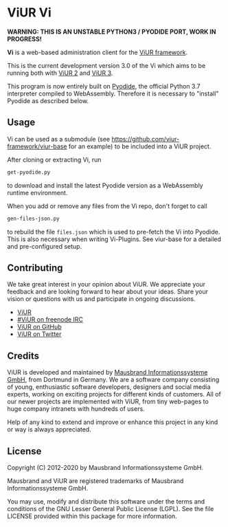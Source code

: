# ViUR Vi

**WARNING: THIS IS AN UNSTABLE PYTHON3 / PYODIDE PORT, WORK IN PROGRESS!**

**Vi** is a web-based administration client for the [ViUR framework](https://www.viur.dev).

This is the current development version 3.0 of the Vi which aims to be running both with [ViUR 2](https://github.com/viur-framework/server) and [ViUR 3](https://github.com/viur-framework/viur-core). 

This program is now entirely built on [Pyodide](https://github.com/iodide-project/pyodide), the official Python 3.7 interpreter compiled to WebAssembly. Therefore it is necessary to "install" Pyodide as described below.

## Usage

Vi can be used as a submodule (see https://github.com/viur-framework/viur-base for an example) to be included into a ViUR project. 

After cloning or extracting Vi, run

```bash
get-pyodide.py
```

to download and install the latest Pyodide version as a WebAssembly runtime environment.

When you add or remove any files from the Vi repo, don't forget to call

```bash
gen-files-json.py
```

to rebuild the file `files.json` which is used to pre-fetch the Vi into Pyodide. This is also necessary when writing Vi-Plugins. See viur-base for a detailed and pre-configured setup.

## Contributing

We take great interest in your opinion about ViUR. We appreciate your feedback and are looking forward to hear about your ideas. Share your vision or questions with us and participate in ongoing discussions.

- [ViUR](https://www.viur.dev)
- [#ViUR on freenode IRC](https://webchat.freenode.net/?channels=viur)
- [ViUR on GitHub](https://github.com/viur-framework)
- [ViUR on Twitter](https://twitter.com/weloveViUR)

## Credits

ViUR is developed and maintained by [Mausbrand Informationssysteme GmbH](https://www.mausbrand.de/en), from Dortmund in Germany. We are a software company consisting of young, enthusiastic software developers, designers and social media experts, working on exciting projects for different kinds of customers. All of our newer projects are implemented with ViUR, from tiny web-pages to huge company intranets with hundreds of users.

Help of any kind to extend and improve or enhance this project in any kind or way is always appreciated.

## License

Copyright (C) 2012-2020 by Mausbrand Informationssysteme GmbH.

Mausbrand and ViUR are registered trademarks of Mausbrand Informationssysteme GmbH.

You may use, modify and distribute this software under the terms and conditions of the GNU Lesser General Public License (LGPL). See the file LICENSE provided within this package for more information.
